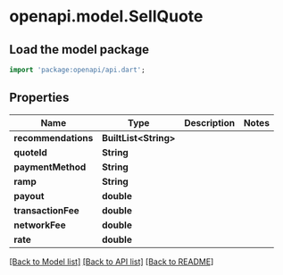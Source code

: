 # openapi.model.SellQuote

## Load the model package
```dart
import 'package:openapi/api.dart';
```

## Properties
Name | Type | Description | Notes
------------ | ------------- | ------------- | -------------
**recommendations** | **BuiltList&lt;String&gt;** |  | 
**quoteId** | **String** |  | 
**paymentMethod** | **String** |  | 
**ramp** | **String** |  | 
**payout** | **double** |  | 
**transactionFee** | **double** |  | 
**networkFee** | **double** |  | 
**rate** | **double** |  | 

[[Back to Model list]](../README.md#documentation-for-models) [[Back to API list]](../README.md#documentation-for-api-endpoints) [[Back to README]](../README.md)


